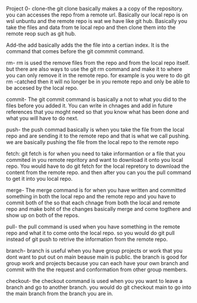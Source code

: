 Project 0-
clone-the git clone basically makes a a copy of the repository. you can accesses the repo from a remote url. Basically our local repo is on wsl unbuntu and the remote repo is wat we have like git hub. Basically you take the files and data from te local repo and then clone them into the remote reop such as git hub.

Add-the add basically adds the the file into a certian index. It is the command that comes before the git commmit command.

rm- rm is used the remove files from the repo and from the local repo itself. but there are also ways to use the git rm command and make it to where you can only remove it in the remote repo. for example is you were to do git rm -catched then it will no longer be in you remote repo and only be able to be accesed by the local repo.

commit- The git commit command is basically a not to what you did to the files before you added it. You can write in chnages and add in future references that you moght need so that you know what has been done and what you will have to do next.
 
push- the push commad basically is when you take the file from the local repo and are sending it to the remote repo and that is what we call pushing. we are basically pushing the file from the local repo to the remote repo 

fetch: git fetch is for when you need to take informantion or a file that you commited in you remote repritory and want to download it onto you local repo. You would have to do git fetch for the local repretory to download the content from the remote repo. and then after you can you the pull command to get it into you local repo.

merge- The merge command is for when you have written and committed something in both the local repo and the remote repo and you have to commit both of the so that each chnage from both the local and remote repo and make boht of the changes basically merge and come togthere and show up on both of the repos.

pull- the pull command is used when you have something in the remote repo and what it to come onto the local repo. so you would do git pull instead of git push to retrive the information from the remote repo.

branch- branch is useful when you have group projects or work that you dont want to put out on main beause main is public. the branch is good for group work and projects because you can each have your own branch and commit with the the request and conformation from other group members.

checkout- the checkout command is used when you you want to leave a branch and go to another branch. you would do git checkout main to go into the main branch from the branch you are in.
